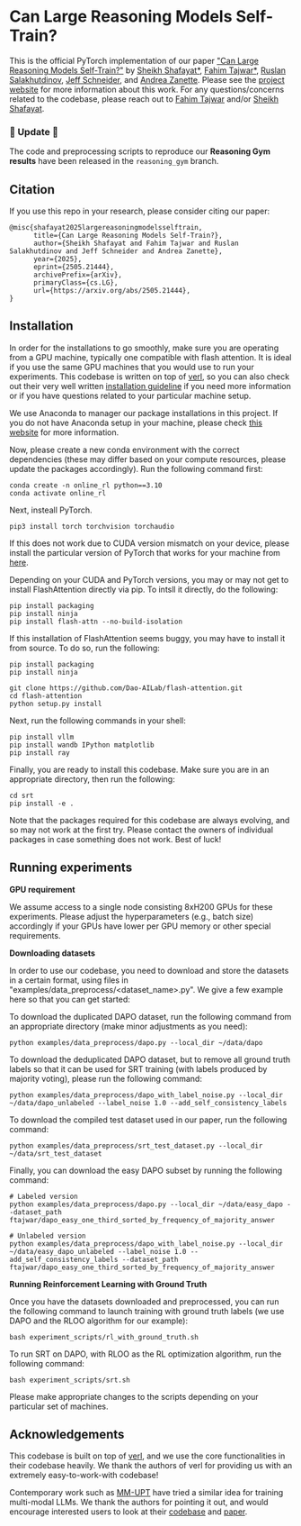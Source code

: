 # Can Large Reasoning Models Self-Train?

This is the official PyTorch implementation of our paper ["Can Large Reasoning Models Self-Train?"](https://arxiv.org/abs/2505.21444) by [Sheikh Shafayat*](https://sheikhshafayat.github.io/), [Fahim Tajwar*](https://tajwarfahim.github.io/), [Ruslan Salakhutdinov](https://www.cs.cmu.edu/~rsalakhu/), [Jeff Schneider](https://www.cs.cmu.edu/~schneide/), and [Andrea Zanette](https://azanette.com/). Please see the [project website](https://self-rewarding-llm-training.github.io/) for more information about this work. For any questions/concerns related to the codebase, please reach out to [Fahim Tajwar](mailto:tajwarfahim932@gmail.com) and/or [Sheikh Shafayat](mailto:sheikhshafayat2@gmail.com).


### 🚨 Update 🚨  
The code and preprocessing scripts to reproduce our **Reasoning Gym results** have been released in the `reasoning_gym` branch.  



## Citation

If you use this repo in your research, please consider citing our paper:

```
@misc{shafayat2025largereasoningmodelsselftrain,
      title={Can Large Reasoning Models Self-Train?}, 
      author={Sheikh Shafayat and Fahim Tajwar and Ruslan Salakhutdinov and Jeff Schneider and Andrea Zanette},
      year={2025},
      eprint={2505.21444},
      archivePrefix={arXiv},
      primaryClass={cs.LG},
      url={https://arxiv.org/abs/2505.21444}, 
}
```

## Installation

In order for the installations to go smoothly, make sure you are operating from a GPU machine, typically one compatible with flash attention. It is ideal if you use the same GPU machines that you would use to run your experiments. This codebase is written on top of [verl](https://github.com/volcengine/verl), so you can also check out their very well written [installation guideline](https://verl.readthedocs.io/en/latest/start/install.html) if you need more information or if you have questions related to your particular machine setup.

We use Anaconda to manager our package installations in this project. If you do not have Anaconda setup in your machine, please check [this website](https://www.anaconda.com/docs/getting-started/anaconda/install) for more information. 

Now, please create a new conda environment with the correct dependencies (these may differ based on your compute resources, please update the packages accordingly). Run the following command first:

```
conda create -n online_rl python==3.10
conda activate online_rl
```

Next, insteall PyTorch. 

```
pip3 install torch torchvision torchaudio
```

If this does not work due to CUDA version mismatch on your device, please install the particular version of PyTorch that works for your machine from [here](https://pytorch.org/get-started/locally/).

Depending on your CUDA and PyTorch versions, you may or may not get to install FlashAttention directly via pip. To intsll it directly, do the following:

```
pip install packaging
pip install ninja
pip install flash-attn --no-build-isolation
```

If this installation of FlashAttention seems buggy, you may have to install it from source. To do so, run the following:

```
pip install packaging
pip install ninja

git clone https://github.com/Dao-AILab/flash-attention.git
cd flash-attention
python setup.py install
```

Next, run the following commands in your shell:

```
pip install vllm
pip install wandb IPython matplotlib
pip install ray
```

Finally, you are ready to install this codebase. Make sure you are in an appropriate directory, then run the following:

```
cd srt
pip install -e .
```

Note that the packages required for this codebase are always evolving, and so may not work at the first try. Please contact the owners of individual packages in case something does not work. Best of luck!


## Running experiments

**GPU requirement**

We assume access to a single node consisting 8xH200 GPUs for these experiments. Please adjust the hyperparameters (e.g., batch size) accordingly if your GPUs have lower per GPU memory or other special requirements.

**Downloading datasets**

In order to use our codebase, you need to download and store the datasets in a certain format, using files in "examples/data_preprocess/<dataset_name>.py". We give a few example here so that you can get started:

To download the duplicated DAPO dataset, run the following command from an appropriate directory (make minor adjustments as you need):

```
python examples/data_preprocess/dapo.py --local_dir ~/data/dapo
```

To download the deduplicated DAPO dataset, but to remove all ground truth labels so that it can be used for SRT training (with labels produced by majority voting), please run the following command:

```
python examples/data_preprocess/dapo_with_label_noise.py --local_dir ~/data/dapo_unlabeled --label_noise 1.0 --add_self_consistency_labels
```

To download the compiled test dataset used in our paper, run the following command:

```
python examples/data_preprocess/srt_test_dataset.py --local_dir ~/data/srt_test_dataset
```

Finally, you can download the easy DAPO subset by running the following command:

```
# Labeled version
python examples/data_preprocess/dapo.py --local_dir ~/data/easy_dapo --dataset_path ftajwar/dapo_easy_one_third_sorted_by_frequency_of_majority_answer

# Unlabeled version
python examples/data_preprocess/dapo_with_label_noise.py --local_dir ~/data/easy_dapo_unlabeled --label_noise 1.0 --add_self_consistency_labels --dataset_path ftajwar/dapo_easy_one_third_sorted_by_frequency_of_majority_answer
```

**Running Reinforcement Learning with Ground Truth**

Once you have the datasets downloaded and preprocessed, you can run the following command to launch training with ground truth labels (we use DAPO and the RLOO algorithm for our example):

```
bash experiment_scripts/rl_with_ground_truth.sh
```

To run SRT on DAPO, with RLOO as the RL optimization algorithm, run the following command:

```
bash experiment_scripts/srt.sh
```

Please make appropriate changes to the scripts depending on your particular set of machines.


## Acknowledgements

This codebase is built on top of [verl](https://github.com/volcengine/verl), and we use the core functionalities in their codebase heavily. We thank the authors of verl for providing us with an extremely easy-to-work-with codebase!

Contemporary work such as [MM-UPT](https://github.com/waltonfuture/MM-UPT) have tried a similar idea for training multi-modal LLMs. We thank the authors for pointing it out, and would encourage interested users to look at their [codebase](https://github.com/waltonfuture/MM-UPT) and [paper](https://arxiv.org/abs/2505.22453).
